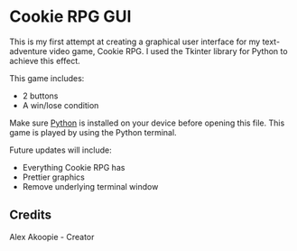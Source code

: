 # Cookie RPG GUI

This is my first attempt at creating a graphical user interface for my text-adventure video game, Cookie RPG. I used the Tkinter library for Python to achieve this effect.

This game includes:
* 2 buttons
* A win/lose condition

Make sure [Python](https://www.python.org/downloads/ "Download Python from www.python.org") is installed on your device before opening this file. This game is played by using the Python terminal.

Future updates will include:
* Everything Cookie RPG has
* Prettier graphics
* Remove underlying terminal window

## Credits

Alex Akoopie - Creator